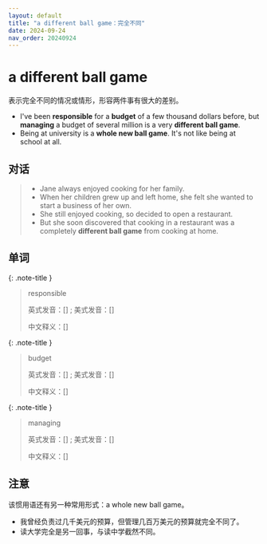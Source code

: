 ```yaml
---
layout: default
title: "a different ball game：完全不同"
date: 2024-09-24
nav_order: 20240924
---
```


# a different ball game

表示完全不同的情况或情形，形容两件事有很大的差别。

- I've been **responsible** for a **budget** of a few thousand dollars before, but **managing** a budget of several million is a very **different ball game**.
- Being at university is a **whole new ball game**. It's not like being at school at all.

## 对话

> - Jane always enjoyed cooking for her family.
> - When her children grew up and left home, she felt she wanted to start a business of her own.
> - She still enjoyed cooking, so decided to open a restaurant.
> - But she soon discovered that cooking in a restaurant was a completely **different ball game** from cooking at home.

## 单词

{: .note-title }
> responsible
>
> 英式发音：[] ; 美式发音：[]
>
> 中文释义：[]

{: .note-title }
> budget
>
> 英式发音：[] ; 美式发音：[]
>
> 中文释义：[]

{: .note-title }
> managing
>
> 英式发音：[] ; 美式发音：[]
>
> 中文释义：[]

## 注意

该惯用语还有另一种常用形式：a whole new ball game。

- 我曾经负责过几千美元的预算，但管理几百万美元的预算就完全不同了。
- 读大学完全是另一回事，与读中学截然不同。

